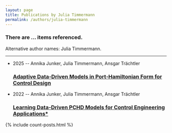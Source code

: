 ```yaml
---
layout: page
title: Publications by Julia Timmermann
permalink: /authors/julia-timmermann
---
```


<h3 id="number-posts">There are ... items referenced.</h3>
<p id='info-authors'>Alternative author names: Julia Timmermann.</p>
<hr />
<ul class="post-list">
<li><span class='post-meta'>2025 -- Annika Junker, Julia Timmermann, Ansgar Trächtler</span><h3><a class='post-link' href="{{ site.baseurl }}/adaptive-data-driven-models-in-port-hamiltonian-form-for-control-design">Adaptive Data‐Driven Models in Port‐Hamiltonian Form for Control Design</a></h3></li>
<li><span class='post-meta'>2022 -- Annika Junker, Julia Timmermann, Ansgar Trächtler</span><h3><a class='post-link' href="{{ site.baseurl }}/learning-data-driven-pchd-models-for-control-engineering-applications">Learning Data-Driven PCHD Models for Control Engineering Applications*</a></h3></li>

</ul>
{% include count-posts.html %}

